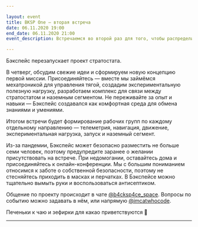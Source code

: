 ```yaml
---

layout: event
title: BKSP One — вторая встреча
date: 06.11.2020 19:00
end_date: 06.11.2020 21:00
event_description: Встречаемся во второй раз для того, чтобы распределить задачи по метеозонду и поделиться на рабочие группы.

---
```

Бэкспейс перезапускает проект стратостата. 

В четверг, обсудим свежие идеи и сформируем новую концепцию первой миссии. Присоединяйтесь — вместе мы займёмся мехатроникой для 
управления тягой, создадим экспериментальную полезную нагрузку, разработаем комплекс для связи между стратостатом и наземным сегментом.
Не переживайте за опыт и навыки — Бэкспейс создавался как комфортная среда для обмена знаниями и умениями.

Итогом встречи будет формирование рабочих групп по каждому отдельному направлению — телеметрия, навигация, движение, 
экспериментальная нагрузка, запуск и наземный сегмент.

Из-за пандемии, Бэкспейс может безопасно разместить не больше семи человек, поэтому предупредите заранее о желании присутствовать на встрече. 
При недомогании, оставайтесь дома и присоединяйтесь к онлайн-конференции. Мы с большим пониманием относимся к заботе о собственной безопасности, 
поэтому не стесняйтесь приходить в масках и перчатках. В Бэкспейсе можно тщательно вымыть руки и воспользоваться антисептиком.

Общение по проекту происходит в чате [@b4cksp4ce_space](https://t.me/b4cksp4ce_space). Вопросы по событию можно задавать в нём, или напрямую [@imcatwhocode](https://t.me/imcatwhocode).

Печеньки к чаю и зефирки для какао приветствуются 🍪

---
